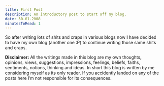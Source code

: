 ```yaml
---
title: First Post
description: An introductory post to start off my blog.
date: 30-01-2008
minutesToRead: 1
---
```

So after writing lots of shits and craps in various blogs now I have decided to have my own blog (another one :P) to continue writing those same shits and craps.

**Disclaimer:** All the writings made in this blog are my own thoughts, opinions, views, suggestions, impressions, feelings, beliefs, faiths, sentiments, notions, thinking and ideas. In short this blog is written by me considering myself as its only reader. If you accidently landed on any of the posts here I’m not responsible for its consequences.
